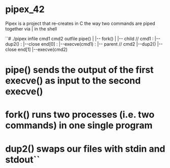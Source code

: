 # pipex_42

Pipex is a project that re-creates in C the way two commands are piped together via | in the shell

``# ./pipex infile cmd1 cmd2 outfile
pipe()
 |
 |-- fork()
      |
      |-- child // cmd1
      :     |--dup2()
      :     |--close end[0]
      :     |--execve(cmd1)
      :
      |-- parent // cmd2
            |--dup2()
            |--close end[1]
            |--execve(cmd2)
 
# pipe() sends the output of the first execve() as input to the second execve()
# fork() runs two processes (i.e. two commands) in one single program
# dup2() swaps our files with stdin and stdout``
